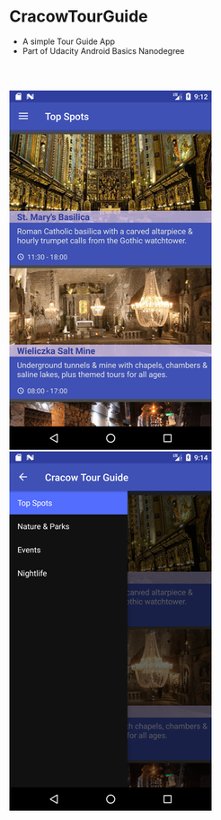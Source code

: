 # CracowTourGuide
* A simple Tour Guide App
* Part of Udacity Android Basics Nanodegree

<br>
<br>

![](/screenshot1.png?raw=true "Screenshot")
![](/screenshot2.png?raw=true "Screenshot")
